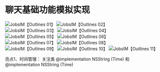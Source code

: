 #  聊天基础功能模拟实现
![JobsIM【Outlines 01】](https://user-images.githubusercontent.com/13795605/99757744-9a260f00-2b22-11eb-95df-ac98a3255493.png)
![JobsIM【Outlines 02】](https://user-images.githubusercontent.com/13795605/99757752-9db99600-2b22-11eb-8d1c-86636736b35f.png)
![JobsIM【Outlines 03】](https://user-images.githubusercontent.com/13795605/99757754-9eeac300-2b22-11eb-9590-449ae6e08493.png)
![JobsIM【Outlines 04】](https://user-images.githubusercontent.com/13795605/99757756-9f835980-2b22-11eb-9ef6-22f6175410f2.png)
![JobsIM【Outlines 05】](https://user-images.githubusercontent.com/13795605/99757757-a01bf000-2b22-11eb-8d11-b1318a1c78f4.png)
![JobsIM【Outlines 06】](https://user-images.githubusercontent.com/13795605/99757758-a01bf000-2b22-11eb-86fc-702115f64315.png)
![JobsIM【Outlines 07】](https://user-images.githubusercontent.com/13795605/99757759-a0b48680-2b22-11eb-958c-5070db71a7c6.png)
![JobsIM【Outlines 08】](https://user-images.githubusercontent.com/13795605/99757760-a14d1d00-2b22-11eb-8010-c47d9fcedd3d.png)
![JobsIM【Outlines 09】](https://user-images.githubusercontent.com/13795605/99757917-030d8700-2b23-11eb-92a6-eb249ed5237d.png)
![JobsIM【Outlines 10】](https://user-images.githubusercontent.com/13795605/99757924-04d74a80-2b23-11eb-8830-a758b2c9423a.png)
![JobsIM【Outlines 11】](https://user-images.githubusercontent.com/13795605/99757926-056fe100-2b23-11eb-81ec-961dc23c1288.png)

亮点1、时间管理：
关注类 @implementation NSString (Time) 和 @implementation NSString (Time)
